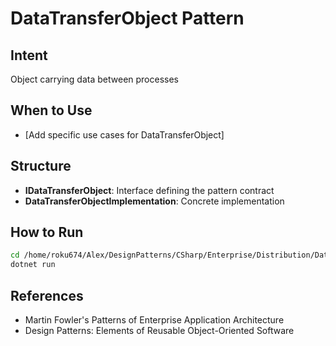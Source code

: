 # DataTransferObject Pattern

## Intent
Object carrying data between processes

## When to Use
- [Add specific use cases for DataTransferObject]

## Structure
- **IDataTransferObject**: Interface defining the pattern contract
- **DataTransferObjectImplementation**: Concrete implementation

## How to Run
```bash
cd /home/roku674/Alex/DesignPatterns/CSharp/Enterprise/Distribution/DataTransferObject
dotnet run
```

## References
- Martin Fowler's Patterns of Enterprise Application Architecture
- Design Patterns: Elements of Reusable Object-Oriented Software
